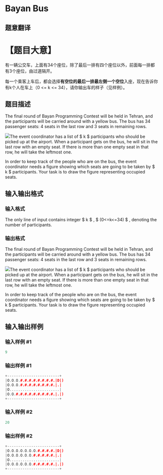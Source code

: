 # Bayan Bus

## 题意翻译

# 【题目大意】

有一辆公交车，上面有34个座位，除了最后一排有四个座位以外，前面每一排都有3个座位，由过道隔开。

每一个乘客上车后，都会选择**有空位的最后一排最左侧一个空位**入座，现在告诉你有k个人在车上（0 <= k <= 34），请你输出车的样子（见样例）。

## 题目描述

The final round of Bayan Programming Contest will be held in Tehran, and the participants will be carried around with a yellow bus. The bus has 34 passenger seats: 4 seats in the last row and 3 seats in remaining rows.

![](https://cdn.luogu.com.cn/upload/vjudge_pic/CF475A/8bce19353e5f54c2dfc8345d92904e1c0260a14e.png)The event coordinator has a list of $ k $ participants who should be picked up at the airport. When a participant gets on the bus, he will sit in the last row with an empty seat. If there is more than one empty seat in that row, he will take the leftmost one.

In order to keep track of the people who are on the bus, the event coordinator needs a figure showing which seats are going to be taken by $ k $ participants. Your task is to draw the figure representing occupied seats.

## 输入输出格式

### 输入格式

The only line of input contains integer $ k $ , $ (0<=k<=34) $ , denoting the number of participants.

### 输出格式

The final round of Bayan Programming Contest will be held in Tehran, and the participants will be carried around with a yellow bus. The bus has 34 passenger seats: 4 seats in the last row and 3 seats in remaining rows.

![](https://cdn.luogu.com.cn/upload/vjudge_pic/CF475A/8bce19353e5f54c2dfc8345d92904e1c0260a14e.png)The event coordinator has a list of $ k $ participants who should be picked up at the airport. When a participant gets on the bus, he will sit in the last row with an empty seat. If there is more than one empty seat in that row, he will take the leftmost one.

In order to keep track of the people who are on the bus, the event coordinator needs a figure showing which seats are going to be taken by $ k $ participants. Your task is to draw the figure representing occupied seats.

## 输入输出样例

### 输入样例 #1

```cpp
9

```
### 输出样例 #1

```cpp
+------------------------+
|O.O.O.#.#.#.#.#.#.#.#.|D|)
|O.O.O.#.#.#.#.#.#.#.#.|.|
|O.......................|
|O.O.#.#.#.#.#.#.#.#.#.|.|)
+------------------------+

```
### 输入样例 #2

```cpp
20

```
### 输出样例 #2

```cpp
+------------------------+
|O.O.O.O.O.O.O.#.#.#.#.|D|)
|O.O.O.O.O.O.#.#.#.#.#.|.|
|O.......................|
|O.O.O.O.O.O.#.#.#.#.#.|.|)
+------------------------+

```
